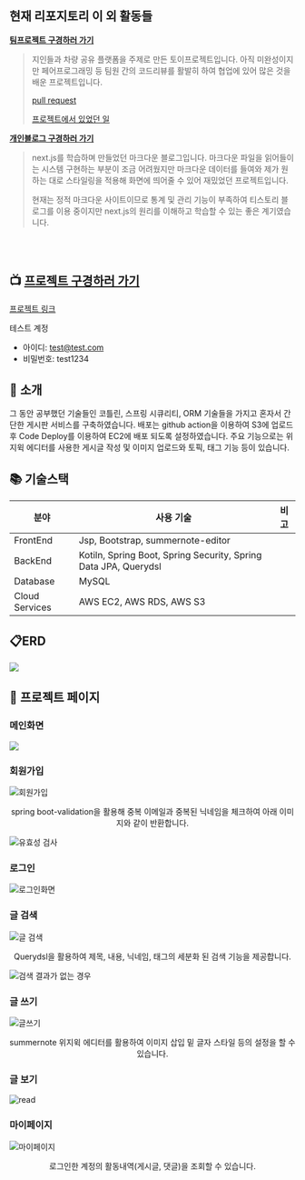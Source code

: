 ## 현재 리포지토리 이 외 활동들

**[팀프로젝트 구경하러 가기](https://github.com/Chanqun-Co/carsharing)**

> 지인들과 차량 공유 플랫폼을 주제로 만든 토이프로젝트입니다. 아직 미완성이지만 페어프로그래밍 등 팀원 간의 코드리뷰를 활발히 하여 협업에 있어 많은 것을 배운 프로젝트입니다.
>
> [pull request](https://github.com/Chanqun-Co/carsharing/pulls?q=is%3Apr+is%3Aclosed)
>
> [프로젝트에서 있었던 일](https://ekgoddldi.tistory.com/281)

**[개인블로그 구경하러 가기](https://github.com/kimzerovirus/kimzerovirus.github.io)**

> next.js를 학습하며 만들었던 마크다운 블로그입니다. 마크다운 파일을 읽어들이는 시스템 구현하는 부분이 조금 어려웠지만 마크다운 데이터를 들여와 제가 원하는 대로 스타일링을 적용해 화면에 띄어줄 수 있어 재밌었던 프로젝트입니다. <br/>
>
> 현재는 정적 마크다운 사이트이므로 통계 및 관리 기능이 부족하여 티스토리 블로그를 이용 중이지만 next.js의 원리를 이해하고 학습할 수 있는 좋은 계기였습니다. 

<br/>

<br/>

## 📺 [프로젝트 구경하러 가기](http://ec2-3-36-35-135.ap-northeast-2.compute.amazonaws.com/)

[프로젝트 링크](http://ec2-3-36-35-135.ap-northeast-2.compute.amazonaws.com/)

테스트 계정

- 아이디: test@test.com
- 비밀번호: test1234

## 🔖 소개

그 동안 공부했던 기술들인 코틀린, 스프링 시큐리티, ORM 기술들을 가지고 혼자서 간단한 게시판 서비스를 구축하였습니다. 배포는 github action을 이용하여 S3에 업로드 후 Code Deploy를 이용하여 EC2에 배포 되도록 설정하였습니다. 주요 기능으로는 위지윅 에디터를 사용한 게시글 작성 및 이미지 업로드와 토픽, 태그 기능 등이 있습니다.

## 📚 기술스택

| 분야           | 사용 기술                       | 비고 |
| -------------- | ------------------------------- | ---- |
| FrontEnd       | Jsp, Bootstrap, summernote-editor               |      |
| BackEnd        | Kotiln, Spring Boot, Spring Security, Spring Data JPA, Querydsl |      |
| Database       | MySQL							             |      |
| Cloud Services | AWS EC2, AWS RDS, AWS S3 			 |      |
## 📋ERD

![](docs/imgs/table-erd.png)

## 📄 프로젝트 페이지

### 메인화면

![](docs/imgs/mainpage.jpeg)

### 회원가입

![회원가입](docs/imgs/signup.JPG)

<p style="text-align:center">
spring boot-validation을 활용해 중복 이메일과 중복된 닉네임을 체크하여 아래 이미지와 같이 반환합니다.
</p>


![유효성 검사](./docs/imgs/validate.JPG)

### 로그인

![로그인화면](docs/imgs/login.JPG)

### 글 검색

![글 검색](./docs/imgs/search-result.JPG)

<p style="text-align:center">
Querydsl을 활용하여 제목, 내용, 닉네임, 태그의 세분화 된 검색 기능을 제공합니다.
</p>



![검색 결과가 없는 경우](./docs/imgs/non-search-result.JPG)

### 글 쓰기

![글쓰기](docs/imgs/write.JPG)

<p style="text-align:center">
summernote 위지윅 에디터를 활용하여 이미지 삽입 밑 글자 스타일 등의 설정을 할 수 있습니다.
</p>

### 글 보기

![read](./docs/imgs/read.JPG)


### 마이페이지

![마이페이지](docs/imgs/mypage.JPG)
<p style="text-align:center">
로그인한 계정의 활동내역(게시글, 댓글)을 조회할 수 있습니다.
</p>